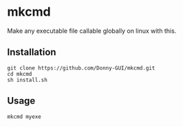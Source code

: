 # mkcmd
Make any executable file callable globally on linux with this. 



## Installation
```
git clone https://github.com/Donny-GUI/mkcmd.git
cd mkcmd
sh install.sh
```



## Usage

```
mkcmd myexe
```

